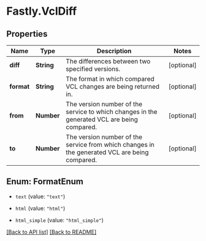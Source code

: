 # Fastly.VclDiff

## Properties

Name | Type | Description | Notes
------------ | ------------- | ------------- | -------------
**diff** | **String** | The differences between two specified versions. | [optional] 
**format** | **String** | The format in which compared VCL changes are being returned in. | [optional] 
**from** | **Number** | The version number of the service to which changes in the generated VCL are being compared. | [optional] 
**to** | **Number** | The version number of the service from which changes in the generated VCL are being compared. | [optional] 



## Enum: FormatEnum


* `text` (value: `"text"`)

* `html` (value: `"html"`)

* `html_simple` (value: `"html_simple"`)





[[Back to API list]](../../README.md#endpoints) [[Back to README]](../../README.md)
